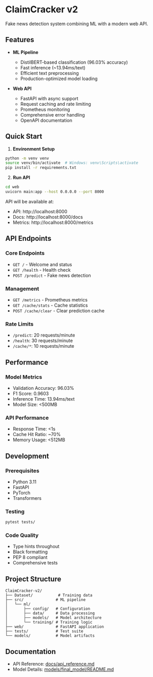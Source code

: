 # ClaimCracker v2

Fake news detection system combining ML with a modern web API.

## Features

- **ML Pipeline**

  - DistilBERT-based classification (96.03% accuracy)
  - Fast inference (~13.94ms/text)
  - Efficient text preprocessing
  - Production-optimized model loading

- **Web API**
  - FastAPI with async support
  - Request caching and rate limiting
  - Prometheus monitoring
  - Comprehensive error handling
  - OpenAPI documentation

## Quick Start

1. **Environment Setup**

```bash
python -m venv venv
source venv/bin/activate  # Windows: venv\Scripts\activate
pip install -r requirements.txt
```

2. **Run API**

```bash
cd web
uvicorn main:app --host 0.0.0.0 --port 8000
```

API will be available at:

- API: http://localhost:8000
- Docs: http://localhost:8000/docs
- Metrics: http://localhost:8000/metrics

## API Endpoints

### Core Endpoints

- `GET /` - Welcome and status
- `GET /health` - Health check
- `POST /predict` - Fake news detection

### Management

- `GET /metrics` - Prometheus metrics
- `GET /cache/stats` - Cache statistics
- `POST /cache/clear` - Clear prediction cache

### Rate Limits

- `/predict`: 20 requests/minute
- `/health`: 30 requests/minute
- `/cache/*`: 10 requests/minute

## Performance

### Model Metrics

- Validation Accuracy: 96.03%
- F1 Score: 0.9603
- Inference Time: 13.94ms/text
- Model Size: <500MB

### API Performance

- Response Time: <1s
- Cache Hit Ratio: ~70%
- Memory Usage: <512MB

## Development

### Prerequisites

- Python 3.11
- FastAPI
- PyTorch
- Transformers

### Testing

```bash
pytest tests/
```

### Code Quality

- Type hints throughout
- Black formatting
- PEP 8 compliant
- Comprehensive tests

## Project Structure

```
ClaimCracker-v2/
├── Dataset/           # Training data
├── src/              # ML pipeline
│   └── ml/
│       ├── config/   # Configuration
│       ├── data/     # Data processing
│       ├── models/   # Model architecture
│       └── training/ # Training logic
├── web/              # FastAPI application
├── tests/            # Test suite
└── models/           # Model artifacts
```

## Documentation

- API Reference: [docs/api_reference.md](docs/api_reference.md)
- Model Details: [models/final_model/README.md](models/final_model/README.md)
